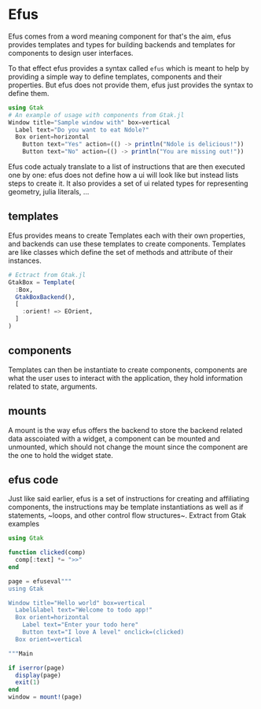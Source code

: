 # Efus

Efus comes from a word meaning component for that's the aim, efus provides
templates and types for building backends and templates for components to design
user interfaces.

To that effect efus provides a syntax called `efus` which is meant to help
by providing a simple way to define templates, components and their properties.
But efus does not provide them, efus just provides the syntax to define them.

```julia
using Gtak
# An example of usage with components from Gtak.jl
Window title="Sample window with" box=vertical
  Label text="Do you want to eat Ndole?"
  Box orient=horizontal
    Button text="Yes" action=(() -> println("Ndole is delicious!"))
    Button text="No" action=(() -> println("You are missing out!"))
```

Efus code actualy translate to a list of instructions that are then executed one
by one: efus does not define how a ui will look like but instead lists steps to
create it. It also provides a set of ui related types for representing geometry,
julia literals, ...

## templates

Efus provides means to create Templates each with their own properties, and
backends can use these templates to create components.
Templates are like classes which define the set of methods and attribute
of their instances.

```julia
# Ectract from Gtak.jl
GtakBox = Template(
  :Box,
  GtakBoxBackend(),
  [
    :orient! => EOrient,
  ]
)
```

## components

Templates can then be instantiate to create components, components are what the
user uses to interact with the application, they hold information related to
state, arguments.

## mounts

A mount is the way efus offers the backend to store the backend related data
asscoiated with a widget, a component can be mounted and unmounted, which
should not change the mount since the component are the one to hold the widget
state.

## efus code

Just like said earlier, efus is a set of instructions for creating and
affiliating components, the instructions may be template instantiations as
well as if statements, ~loops, and other control flow structures~.
Extract from Gtak examples

```julia
using Gtak

function clicked(comp)
  comp[:text] *= ">>"
end

page = efuseval"""
using Gtak

Window title="Hello world" box=vertical
  Label&label text="Welcome to todo app!"
  Box orient=horizontal
    Label text="Enter your todo here"
    Button text="I love A level" onclick=(clicked)
  Box orient=vertical

"""Main

if iserror(page)
  display(page)
  exit(1)
end
window = mount!(page)
```
